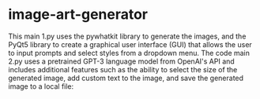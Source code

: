 # image-art-generator
This main 1.py  uses the pywhatkit library to generate the images, and the PyQt5 library to create a graphical user interface (GUI) that allows the user to input prompts and select styles from a dropdown menu.
The code main 2.py uses a pretrained GPT-3 language model from OpenAI's API and includes additional features such as the ability to select the size of the generated image, add custom text to the image, and save the generated image to a local file:
